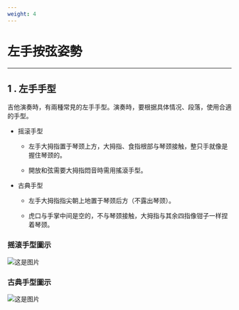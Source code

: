 ```yaml
---
weight: 4
---
```


# 左手按弦姿勢

---

## 1 . 左手手型

吉他演奏時，有兩種常見的左手手型。演奏時，要根据具体情况、段落，使用合適的手型。

- 摇滚手型

  - 左手大拇指置于琴颈上方，大拇指、食指根部与琴颈接触，整只手就像是握住琴颈的。

  - 開放和弦需要大拇指悶音時需用搖滾手型。

- 古典手型

  - 左手大拇指指尖朝上地置于琴颈后方（不露出琴颈）。

  - 虎口与手掌中间是空的，不与琴颈接触，大拇指与其余四指像钳子一样捏着琴颈。

### 摇滚手型圖示

![这是图片](/認識吉他/吉他姿勢/guitar-6.png)

### 古典手型圖示

![这是图片](/認識吉他/吉他姿勢/guitar-7.png)